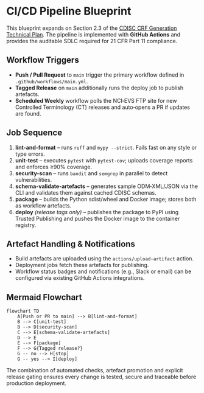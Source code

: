 # CI/CD Pipeline Blueprint

This blueprint expands on Section 2.3 of the [CDISC CRF Generation Technical Plan](../../CDISC%20CRF%20Generation%20Technical%20Plan_.md). The pipeline is implemented with **GitHub Actions** and provides the auditable SDLC required for 21 CFR Part 11 compliance.

## Workflow Triggers
- **Push / Pull Request** to `main` trigger the primary workflow defined in `.github/workflows/main.yml`.
- **Tagged Release** on `main` additionally runs the deploy job to publish artefacts.
- **Scheduled Weekly** workflow polls the NCI‑EVS FTP site for new Controlled Terminology (CT) releases and auto‑opens a PR if updates are found.

## Job Sequence
1. **lint-and-format** – runs `ruff` and `mypy --strict`. Fails fast on any style or type errors.
2. **unit-test** – executes `pytest` with `pytest-cov`; uploads coverage reports and enforces ≥90% coverage.
3. **security-scan** – runs `bandit` and `semgrep` in parallel to detect vulnerabilities.
4. **schema-validate-artefacts** – generates sample ODM‑XML/JSON via the CLI and validates them against cached CDISC schemas.
5. **package** – builds the Python sdist/wheel and Docker image; stores both as workflow artefacts.
6. **deploy** *(release tags only)* – publishes the package to PyPI using Trusted Publishing and pushes the Docker image to the container registry.

## Artefact Handling & Notifications
- Build artefacts are uploaded using the `actions/upload-artifact` action.
- Deployment jobs fetch these artefacts for publishing.
- Workflow status badges and notifications (e.g., Slack or email) can be configured via existing GitHub Actions integrations.

## Mermaid Flowchart
```mermaid
flowchart TD
    A[Push or PR to main] --> B[lint-and-format]
    B --> C[unit-test]
    B --> D[security-scan]
    C --> E[schema-validate-artefacts]
    D --> E
    E --> F[package]
    F --> G{Tagged release?}
    G -- no --> H[stop]
    G -- yes --> I[deploy]
```

The combination of automated checks, artefact promotion and explicit release gating ensures every change is tested, secure and traceable before production deployment.
